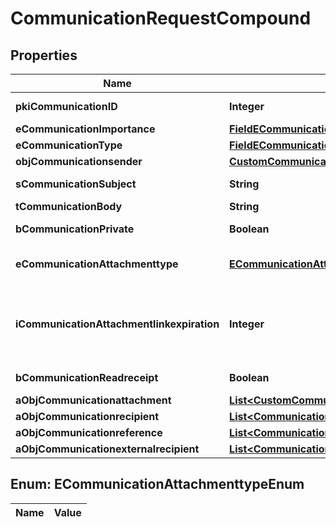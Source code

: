 

# CommunicationRequestCompound

## Properties

Name | Type | Description | Notes
------------ | ------------- | ------------- | -------------
**pkiCommunicationID** | **Integer** | The unique ID of the Communication. |  [optional]
**eCommunicationImportance** | [**FieldECommunicationImportance**](FieldECommunicationImportance.md) |  |  [optional]
**eCommunicationType** | [**FieldECommunicationType**](FieldECommunicationType.md) |  | 
**objCommunicationsender** | [**CustomCommunicationsenderRequest**](CustomCommunicationsenderRequest.md) |  |  [optional]
**sCommunicationSubject** | **String** | The subject of the Communication |  [optional]
**tCommunicationBody** | **String** | The Body of the Communication | 
**bCommunicationPrivate** | **Boolean** | Whether the Communication is private or not | 
**eCommunicationAttachmenttype** | [**ECommunicationAttachmenttypeEnum**](#ECommunicationAttachmenttypeEnum) | How the attachment should be included in the email.   Only used if eCommunicationType is **Email** |  [optional]
**iCommunicationAttachmentlinkexpiration** | **Integer** | The number of days before the attachment link expired.   Only used if eCommunicationType is **Email** and eCommunicationattachmentType is **Link** |  [optional]
**bCommunicationReadreceipt** | **Boolean** | Whether we ask for a read receipt or not. |  [optional]
**aObjCommunicationattachment** | [**List&lt;CustomCommunicationattachmentRequest&gt;**](CustomCommunicationattachmentRequest.md) |  | 
**aObjCommunicationrecipient** | [**List&lt;CommunicationrecipientRequestCompound&gt;**](CommunicationrecipientRequestCompound.md) |  | 
**aObjCommunicationreference** | [**List&lt;CommunicationreferenceRequestCompound&gt;**](CommunicationreferenceRequest.md) |  | 
**aObjCommunicationexternalrecipient** | [**List&lt;CommunicationexternalrecipientRequestCompound&gt;**](CommunicationexternalrecipientRequestCompound.md) |  | 


## Enum: ECommunicationAttachmenttypeEnum

Name | Value
---- | -----




